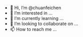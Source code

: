 - 👋 Hi, I’m @chuanfeichen
- 👀 I’m interested in ...
- 🌱 I’m currently learning ...
- 💞️ I’m looking to collaborate on ...
- 📫 How to reach me ...

<!---
chuanfeichen/chuanfeichen is a ✨ special ✨ repository because its `README.md` (this file) appears on your GitHub profile.
You can click the Preview link to take a look at your changes.
--->

